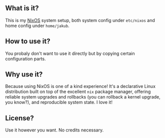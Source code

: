 ## What is it?

This is my [NixOS](http://nixos.org) system setup, both system config under `etc/nixos` and home config under `home/jakub`.

## How to use it?

You probaly don't want to use it directly but by copying certain configuration parts.

## Why use it?

Because using NixOS is one of a kind experience! It's a declarative Linux distribution built on top of the excellent `nix` package manager, offering reliable system upgrades and rollbacks (you can rollback a kernel upgrade, you know?), and reproducible system state. I love it!

## License?

Use it however you want. No credits necessary.
